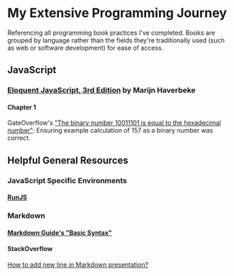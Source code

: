 # My Extensive Programming Journey
Referencing all programming book practices I've completed. Books are grouped by language rather than the fields they're traditionally used (such as web or software development) for ease of access. 

## JavaScript

### [Eloquent JavaScript, 3rd Edition](https://eloquentjavascript.net/3rd_edition/) by Marijn Haverbeke

#### Chapter 1

GateOverflow's ["The binary number 10011101 is equal to the hexadecimal number"](https://gateoverflow.in/45601/the-binary-number-10011101-is-equal-to-the-hexadecimal-number): Ensuring example calculation of 157 as a binary number was correct.

## Helpful General Resources

### JavaScript Specific Environments
#### [RunJS](https://runjs.app/)

### Markdown
#### [Markdown Guide's "Basic Syntax"](https://www.markdownguide.org/basic-syntax/)

#### StackOverflow
[How to add new line in Markdown presentation?](https://stackoverflow.com/questions/33191744/how-to-add-new-line-in-markdown-presentation)
